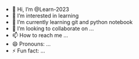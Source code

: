 - 👋 Hi, I’m @Learn-2023
- 👀 I’m interested in learning
- 🌱 I’m currently learning git and python notebook
- 💞️ I’m looking to collaborate on ...
- 📫 How to reach me ...
- 😄 Pronouns: ...
- ⚡ Fun fact: ...

<!---
Learn-2023/Learn-2023 is a ✨ special ✨ repository because its `README.md` (this file) appears on your GitHub profile.
You can click the Preview link to take a look at your changes.
--->
